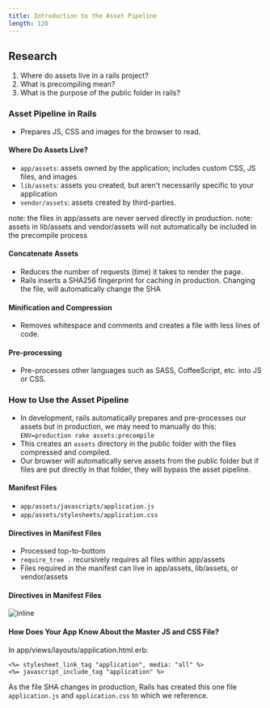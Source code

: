 ```yaml
---
title: Introduction to the Asset Pipeline
length: 120
---
```


## Research

1. Where do assets live in a rails project?
2. What is precompiling mean?
3. What is the purpose of the public folder in rails?

### Asset Pipeline in Rails

- Prepares JS, CSS and images for the browser to read.

#### Where Do Assets Live?

* `app/assets`: assets owned by the application; includes custom CSS, JS files, and images
* `lib/assets`: assets you created, but aren't necessarily specific to your application
* `vendor/assets`: assets created by third-parties.

note: the files in app/assets are never served directly in production.
note: assets in lib/assets and vendor/assets will not automatically be included in the precompile process

#### Concatenate Assets

- Reduces the number of requests (time) it takes to render the page.
- Rails inserts a SHA256 fingerprint for caching in production. Changing the file, will automatically change the SHA

#### Minification and Compression

- Removes whitespace and comments and creates a file with less lines of code.

#### Pre-processing

- Pre-processes other languages such as SASS, CoffeeScript, etc. into JS or CSS.

### How to Use the Asset Pipeline

- In development, rails automatically prepares and pre-processes our assets but in production, we may need to manually do this: `ENV=production rake assets:precompile`
- This creates an `assets` directory in the public folder with the files compressed and compiled.
- Our browser will automatically serve assets from the public folder but if files are put directly in that folder, they will bypass the asset pipeline.

#### Manifest Files

  * `app/assets/javascripts/application.js`
  * `app/assets/stylesheets/application.css`

#### Directives in Manifest Files

  * Processed top-to-bottom
  * `require_tree .` recursively requires all files within app/assets
  * Files required in the manifest can live in app/assets, lib/assets, or vendor/assets

#### Directives in Manifest Files

![inline](manifest.png)

#### How Does Your App Know About the Master JS and CSS File?

In app/views/layouts/application.html.erb:

```erb
<%= stylesheet_link_tag "application", media: "all" %>
<%= javascript_include_tag "application" %>
```

As the file SHA changes in production, Rails has created this one file `application.js` and `application.css` to which we reference.
